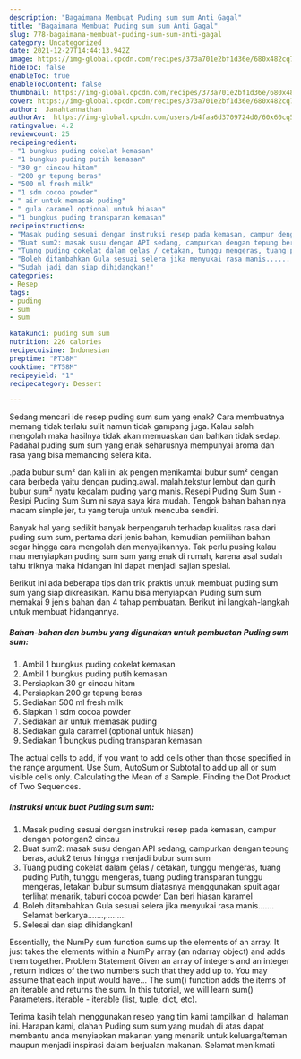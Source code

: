 ```yaml
---
description: "Bagaimana Membuat Puding sum sum Anti Gagal"
title: "Bagaimana Membuat Puding sum sum Anti Gagal"
slug: 778-bagaimana-membuat-puding-sum-sum-anti-gagal
category: Uncategorized
date: 2021-12-27T14:44:13.942Z
image: https://img-global.cpcdn.com/recipes/373a701e2bf1d36e/680x482cq70/puding-sum-sum-foto-resep-utama.jpg
hideToc: false
enableToc: true
enableTocContent: false
thumbnail: https://img-global.cpcdn.com/recipes/373a701e2bf1d36e/680x482cq70/puding-sum-sum-foto-resep-utama.jpg
cover: https://img-global.cpcdn.com/recipes/373a701e2bf1d36e/680x482cq70/puding-sum-sum-foto-resep-utama.jpg
author:  Janahtannathan
authorAv:  https://img-global.cpcdn.com/users/b4faa6d3709724d0/60x60cq50/avatar.jpg
ratingvalue: 4.2
reviewcount: 25
recipeingredient:
- "1 bungkus puding cokelat kemasan"
- "1 bungkus puding putih kemasan"
- "30 gr cincau hitam"
- "200 gr tepung beras"
- "500 ml fresh milk"
- "1 sdm cocoa powder"
- " air untuk memasak puding"
- " gula caramel optional untuk hiasan"
- "1 bungkus puding transparan kemasan"
recipeinstructions:
- "Masak puding sesuai dengan instruksi resep pada kemasan, campur dengan potongan2 cincau"
- "Buat sum2: masak susu dengan API sedang, campurkan dengan tepung beras, aduk2 terus hingga menjadi bubur sum sum"
- "Tuang puding cokelat dalam gelas / cetakan, tunggu mengeras, tuang puding Putih, tunggu mengeras, tuang puding transparan tunggu mengeras, letakan bubur sumsum diatasnya menggunakan spuit agar terlihat menarik, taburi cocoa powder Dan beri hiasan karamel"
- "Boleh ditambahkan Gula sesuai selera jika menyukai rasa manis....... Selamat berkarya.......,........."
- "Sudah jadi dan siap dihidangkan!"
categories:
- Resep
tags:
- puding
- sum
- sum

katakunci: puding sum sum 
nutrition: 226 calories
recipecuisine: Indonesian
preptime: "PT38M"
cooktime: "PT58M"
recipeyield: "1"
recipecategory: Dessert

---
```



Sedang mencari ide resep puding sum sum yang enak? Cara membuatnya memang tidak terlalu sulit namun tidak gampang juga. Kalau salah mengolah maka hasilnya tidak akan memuaskan dan bahkan tidak sedap. Padahal puding sum sum yang enak seharusnya mempunyai aroma dan rasa yang bisa memancing selera kita.


.pada bubur sum² dan kali ini ak pengen menikamtai bubur sum² dengan cara berbeda yaitu dengan puding.awal. malah.tekstur lembut dan gurih bubur sum² nyatu kedalam puding yang manis. Resepi Puding Sum Sum - Resipi Puding Sum Sum ni saya saya kira mudah. Tengok bahan bahan nya macam simple jer, tu yang teruja untuk mencuba sendiri.

Banyak hal yang sedikit banyak berpengaruh terhadap kualitas rasa dari puding sum sum, pertama dari jenis bahan, kemudian pemilihan bahan segar hingga cara mengolah dan menyajikannya. Tak perlu pusing kalau mau menyiapkan puding sum sum yang enak di rumah, karena asal sudah tahu triknya maka hidangan ini dapat menjadi sajian spesial.


Berikut ini ada beberapa tips dan trik praktis untuk membuat puding sum sum yang siap dikreasikan. Kamu bisa menyiapkan Puding sum sum memakai 9 jenis bahan dan 4 tahap pembuatan. Berikut ini langkah-langkah untuk membuat hidangannya.

<!--inarticleads1-->

##### Bahan-bahan dan bumbu yang digunakan untuk pembuatan Puding sum sum:

1. Ambil 1 bungkus puding cokelat kemasan
1. Ambil 1 bungkus puding putih kemasan
1. Persiapkan 30 gr cincau hitam
1. Persiapkan 200 gr tepung beras
1. Sediakan 500 ml fresh milk
1. Siapkan 1 sdm cocoa powder
1. Sediakan  air untuk memasak puding
1. Sediakan  gula caramel (optional untuk hiasan)
1. Sediakan 1 bungkus puding transparan kemasan


The actual cells to add, if you want to add cells other than those specified in the range argument. Use Sum, AutoSum or Subtotal to add up all or sum visible cells only. Calculating the Mean of a Sample. Finding the Dot Product of Two Sequences. 

<!--inarticleads2-->

##### Instruksi untuk buat Puding sum sum:

1. Masak puding sesuai dengan instruksi resep pada kemasan, campur dengan potongan2 cincau
1. Buat sum2: masak susu dengan API sedang, campurkan dengan tepung beras, aduk2 terus hingga menjadi bubur sum sum
1. Tuang puding cokelat dalam gelas / cetakan, tunggu mengeras, tuang puding Putih, tunggu mengeras, tuang puding transparan tunggu mengeras, letakan bubur sumsum diatasnya menggunakan spuit agar terlihat menarik, taburi cocoa powder Dan beri hiasan karamel
1. Boleh ditambahkan Gula sesuai selera jika menyukai rasa manis....... Selamat berkarya.......,.........
1. Selesai dan siap dihidangkan!

Essentially, the NumPy sum function sums up the elements of an array. It just takes the elements within a NumPy array (an ndarray object) and adds them together. Problem Statement Given an array of integers and an integer , return indices of the two numbers such that they add up to. You may assume that each input would have… The sum() function adds the items of an iterable and returns the sum. In this tutorial, we will learn sum() Parameters. iterable - iterable (list, tuple, dict, etc). 

Terima kasih telah menggunakan resep yang tim kami tampilkan di halaman ini. Harapan kami, olahan Puding sum sum yang mudah di atas dapat membantu anda menyiapkan makanan yang menarik untuk keluarga/teman maupun menjadi inspirasi dalam berjualan makanan. Selamat menikmati
